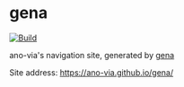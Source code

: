 # gena

[![Build](https://github.com/Ano-via/gena/actions/workflows/generate.yml/badge.svg)](https://github.com/Ano-via/gena/actions/workflows/generate.yml)

ano-via's navigation site, generated by [gena](https://github.com/x1ah/gena)

Site address: https://ano-via.github.io/gena/
